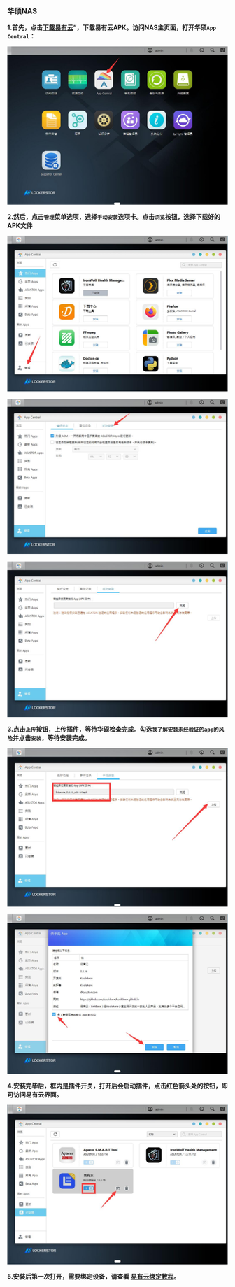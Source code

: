### 华硕NAS

**1.首先，点击[下载易有云](https://fw.koolcenter.com/binary/LinkEase/Asus-Nas/)”，下载易有云APK。访问NAS主页面，打开华硕`App Central`：**

![1.jpg](./image/asus_nas/1.jpg)

**2.然后，点击`管理`菜单选项，选择`手动安装`选项卡。点击`浏览`按钮，选择下载好的APK文件**

![2.jpg](./image/asus_nas/2.jpg)

![3.jpg](./image/asus_nas/3.jpg)

![4.jpg](./image/asus_nas/4.jpg)

**3.点击`上传`按钮，上传插件，等待华硕检查完成。勾选`我了解安装未经验证的app的风险`并点击`安装`，等待安装完成。**

![5.jpg](./image/asus_nas/5.jpg)

![6.jpg](./image/asus_nas/6.jpg)

**4.安装完毕后，框内是插件开关，打开后会启动插件，点击红色箭头处的按钮，即可访问易有云界面。**

![7.jpg](./image/asus_nas/7.jpg)

**5.安装后第一次打开，需要绑定设备，请查看 [易有云绑定教程](/zh/guide/linkease/install/cloud.md)。**
